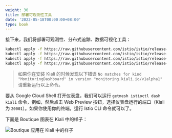 ```yaml
---
weight: 30
title: 部署可观测性工具
date: '2022-05-18T00:00:00+08:00'
type: book
---
```


接下来，我们将部署可观测性、分布式追踪、数据可视化工具：

```bash
kubectl apply -f https://raw.githubusercontent.com/istio/istio/release-1.10/samples/addons/prometheus.yaml
kubectl apply -f https://raw.githubusercontent.com/istio/istio/release-1.10/samples/addons/grafana.yaml
kubectl apply -f https://raw.githubusercontent.com/istio/istio/release-1.10/samples/addons/kiali.yaml
kubectl apply -f https://raw.githubusercontent.com/istio/istio/release-1.10/samples/addons/extras/zipkin.yaml
```

>如果你在安装 Kiali 的时候发现以下错误 `No matches for kind "MonitoringDashboard" in version "monitoring.kiali.io/v1alpha1"` 请重新运行以上命令。

要从 Google Cloud Shell 打开仪表盘，我们可以运行 `getmesh istioctl dash kiali` 命令，例如，然后点击 Web Preview 按钮，选择仪表盘运行的端口（Kiali 为 `20001`）。如果你使用你的终端，运行 Istio CLI 命令就可以了。

下面是 Boutique 图表在 Kiali 中的样子：

![Boutique 应用在 Kiali 中的样子](../../images/008i3skNly1gtec8rpc6fj60vn0smtb802.jpg "Boutique 应用在 Kiali 中的样子")
